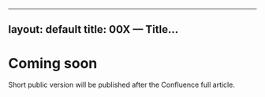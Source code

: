 
---
layout: default
title: 00X — Title…
---

# Coming soon
Short public version will be published after the Confluence full article.
